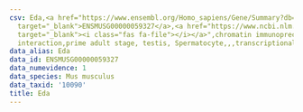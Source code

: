 ```yaml
---
csv: Eda,<a href="https://www.ensembl.org/Homo_sapiens/Gene/Summary?db=core;g=ENSMUSG00000059327"
  target="_blank">ENSMUSG00000059327</a>,<a href="https://www.ncbi.nlm.nih.gov/pubmed/25450459"
  target="_blank"><i class="fas fa-file"></i></a>",chromatin immunoprecipitation assay,direct
  interaction,prime adult stage, testis, Spermatocyte,,,transcriptional regulation,
data_alias: Eda
data_id: ENSMUSG00000059327
data_numevidence: 1
data_species: Mus musculus
data_taxid: '10090'
title: Eda
---
```

